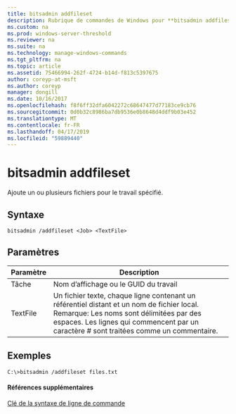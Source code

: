 ```yaml
---
title: bitsadmin addfileset
description: Rubrique de commandes de Windows pour **bitsadmin addfileset** -ajoute un ou plusieurs fichiers pour le travail spécifié.
ms.custom: na
ms.prod: windows-server-threshold
ms.reviewer: na
ms.suite: na
ms.technology: manage-windows-commands
ms.tgt_pltfrm: na
ms.topic: article
ms.assetid: 75466994-262f-4724-b14d-f813c5397675
author: coreyp-at-msft
ms.author: coreyp
manager: dongill
ms.date: 10/16/2017
ms.openlocfilehash: f8f6ff32dfa6042272c68647477d77183ce9cb76
ms.sourcegitcommit: 0d0b32c8986ba7db9536e0b8648d4ddf9b03e452
ms.translationtype: MT
ms.contentlocale: fr-FR
ms.lasthandoff: 04/17/2019
ms.locfileid: "59889440"
---
```

# <a name="bitsadmin-addfileset"></a>bitsadmin addfileset

Ajoute un ou plusieurs fichiers pour le travail spécifié.

## <a name="syntax"></a>Syntaxe

```
bitsadmin /addfileset <Job> <TextFile>
```

## <a name="parameters"></a>Paramètres

|Paramètre|Description|
|---------|-----------|
|Tâche|Nom d’affichage ou le GUID du travail|
|TextFile|Un fichier texte, chaque ligne contenant un référentiel distant et un nom de fichier local.</br>Remarque: Les noms sont délimitées par des espaces. Les lignes qui commencent par un caractère # sont traitées comme un commentaire.|

## <a name="BKMK_examples"></a>Exemples

```
C:\>bitsadmin /addfileset files.txt
```

#### <a name="additional-references"></a>Références supplémentaires

[Clé de la syntaxe de ligne de commande](command-line-syntax-key.md)